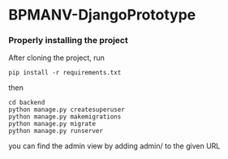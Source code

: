 # BPMANV-DjangoPrototype

### Properly installing the project

After cloning the project, run 
```shell
pip install -r requirements.txt
```
then 
```shell
cd backend  
python manage.py createsuperuser
python manage.py makemigrations  
python manage.py migrate
python manage.py runserver
```

you can find the admin view by adding admin/ to the given URL
